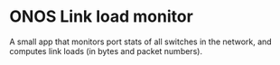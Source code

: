 # ONOS Link load monitor

A small app that monitors port stats of all switches in the network, and computes link loads (in bytes and packet numbers).
